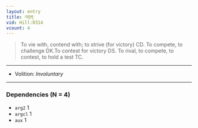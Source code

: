 ```yaml
---
layout: entry
title: འགྲན་
vid: Hill:0314
vcount: 4
---
```

> To vie with, contend with; to strive (for victory) CD\. To compete, to challenge DK\.To contest for victory DS\. To rival, to compete, to contest, to hold a test TC\.

---
* Volition: _Involuntary_

---

### Dependencies (N = 4)
* `arg2` 1
* `argcl` 1
* `aux` 1
